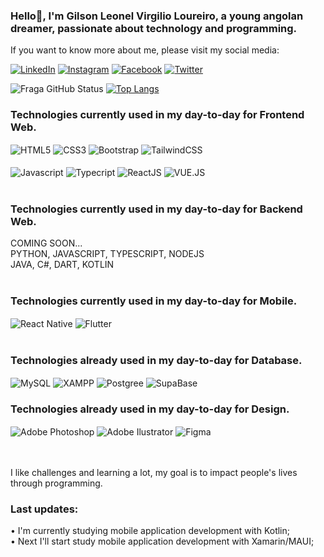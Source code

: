 ### Hello👋, I'm Gilson Leonel Virgilio Loureiro, a young angolan dreamer, passionate about technology and programming.
If you want to know more about me, please visit my social media:

[![LinkedIn](https://img.shields.io/badge/LinkedIn-0077B5?style=for-the-badge&logo=linkedin&logoColor=white)](https://www.linkedin.com/in/gilson-leonel01/)
[![Instagram](https://img.shields.io/badge/Instagram-E4405F?style=for-the-badge&logo=instagram&logoColor=white)](https://www.instagram.com/gilson_leonel1/)
[![Facebook](https://img.shields.io/badge/Facebook-1877F2?style=for-the-badge&logo=facebook&logoColor=white)](https://www.facebook.com/gilson.loureiro.23/)
[![Twitter](https://img.shields.io/badge/Twitter-1DA1F2?style=for-the-badge&logo=twitter&logoColor=white)](https://twitter.com/gilson_leonel1)

![Fraga GitHub Status](https://github-readme-stats.vercel.app/api?username=gilson-leonel01&show_icons=true&theme=dracula)
[![Top Langs](https://github-readme-stats.vercel.app/api/top-langs/?username=gilson-leonel01)](https://github.com/gilson-leonel01/github-readme-stats)

### Technologies currently used in my day-to-day for Frontend Web.
<div style="display: inline_block">
  <img align="center" alt="HTML5" src="https://img.shields.io/badge/HTML5-E34F26?style=for-the-badge&logo=html5&logoColor=white"/>
  <img align="center" alt="CSS3" src="https://img.shields.io/badge/CSS3-1572B6?style=for-the-badge&logo=css3&logoColor=white"/>
  <img align="center" alt="Bootstrap" src="https://img.shields.io/badge/Bootstrap-563D7C?style=for-the-badge&logo=bootstrap&logoColor=white" />
  <img align="center" alt="TailwindCSS" src="https://img.shields.io/badge/Tailwind_CSS-38B2AC?style=for-the-badge&logo=tailwind-css&logoColor=white"/>
  <br/><br/>
  <img align="center" alt="Javascript" src="https://img.shields.io/badge/JavaScript-F7DF1E?style=for-the-badge&logo=javascript&logoColor=black"/>
  <img align="center" alt="Typecript" src="https://img.shields.io/badge/Typescript-20232A?style=for-the-badge&logo=typescript&logoColor=blue"/>
  <img align="center" alt="ReactJS" src="https://img.shields.io/badge/React-20232A?style=for-the-badge&logo=react&logoColor=61DAFB"/>
  <img align="center" alt="VUE.JS" src="https://img.shields.io/badge/Vue.js-35495E?style=for-the-badge&logo=vue.js&logoColor=4FC08D"/>
  <br/><br/>
<div/>

### Technologies currently used in my day-to-day for Backend Web.
<div style="display: inline_block">
  COMING SOON...
  <br/>
  PYTHON, JAVASCRIPT, TYPESCRIPT, NODEJS 
  <br/>
  JAVA, C#, DART, KOTLIN
  <br/><br/>
<div/>
  
 ### Technologies currently used in my day-to-day for Mobile.
 <div style="display: inline_block">
  <img align="center" alt="React Native" src="https://img.shields.io/badge/React_Native-20232A?style=for-the-badge&logo=react&logoColor=61DAFB"/> 
  <img align="center" alt="Flutter" src="https://img.shields.io/badge/Flutter-02569B?style=for-the-badge&logo=flutter&logoColor=white"/>
  <br/><br/>
<div/>
 
### Technologies already used in my day-to-day for Database.
<div style="display: inline_block">
  <img align="center" alt="MySQL" src="https://img.shields.io/badge/MySQL-00000F?style=for-the-badge&logo=mysql&logoColor=white"/>
  <img align="center" alt="XAMPP" src="https://img.shields.io/badge/XAMPP-FB7A24?logo=xampp&logoColor=fff&style=for-the-badge"/>
  <img align="center" alt="Postgree" src="https://img.shields.io/badge/PostgreSQL-316192?style=for-the-badge&logo=postgresql&logoColor=white"/>
  <img align="center" alt="SupaBase" src="https://img.shields.io/badge/Supabase-181818?style=for-the-badge&logo=supabase&logoColor=white"/>
<div/>  

### Technologies already used in my day-to-day for Design.
<div style="display: inline_block">
  <img align="center" alt="Adobe Photoshop" src="https://img.shields.io/badge/Adobe%20Photoshop-31A8FF?style=for-the-badge&logo=Adobe%20Photoshop&logoColor=black"/>
  <img align="center" alt="Adobe Ilustrator" src="https://img.shields.io/badge/Adobe%20Illustrator-FF9A00?style=for-the-badge&logo=adobe%20illustrator&logoColor=white"/>
  <img align="center" alt="Figma" src="https://img.shields.io/badge/Figma-F24E1E?style=for-the-badge&logo=figma&logoColor=white"/>
<div/> 
  
<br/><br/>
I like challenges and learning a lot, my goal is to impact people's lives through programming.

 ### Last updates:
 • I'm currently studying mobile application development with Kotlin; <br>
 • Next I'll start study mobile application development with Xamarin/MAUI; <br>

